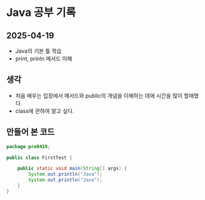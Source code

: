# Java 공부 기록

## 2025-04-19

- Java의 기본 틀 학습
- print, prinln 메서드 이해

## 생각

- 처음 배우는 입장에서 메서드와 public의 개념을 이해하는 데에 시간을 많이 할애했다.
- class에 관하여 알고 싶다.

## 만들어 본 코드

```java
package pro0419;

public class FirstTest {

    public static void main(String[] args) {
        System.out.println("Java");
        System.out.println("Java");
    }
}
```
